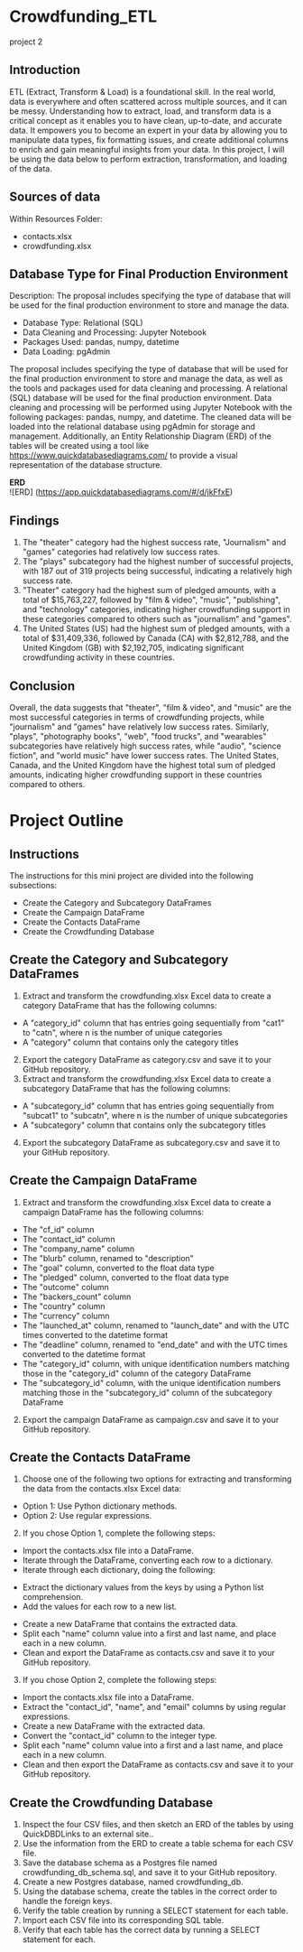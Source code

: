 # Crowdfunding_ETL
project 2


## Introduction

ETL (Extract, Transform & Load) is a foundational skill. In the real world, data is everywhere and often scattered across multiple sources, and it can be messy. Understanding how to extract, load, and transform data is a critical concept as it enables you to have clean, up-to-date, and accurate data. It empowers you to become an expert in your data by allowing you to manipulate data types, fix formatting issues, and create additional columns to enrich and gain meaningful insights from your data. In this project, I will be using the data below to perform extraction, transformation, and loading of the data.

## Sources of data

Within Resources Folder:
*  contacts.xlsx
*  crowdfunding.xlsx

## Database Type for Final Production Environment

Description: The proposal includes specifying the type of database that will be used for the final production environment to store and manage the data.

* Database Type: Relational (SQL)
* Data Cleaning and Processing: Jupyter Notebook
* Packages Used: pandas, numpy, datetime
* Data Loading: pgAdmin

The proposal includes specifying the type of database that will be used for the final production environment to store and manage the data, as well as the tools and packages used for data cleaning and processing. A relational (SQL) database will be used for the final production environment. Data cleaning and processing will be performed using Jupyter Notebook with the following packages: pandas, numpy, and datetime. The cleaned data will be loaded into the relational database using pgAdmin for storage and management. Additionally, an Entity Relationship Diagram (ERD) of the tables will be created using a tool like https://www.quickdatabasediagrams.com/ to provide a visual representation of the database structure.

<strong>ERD</strong><br>
![ERD] (https://app.quickdatabasediagrams.com/#/d/jkFfxE)


## Findings

1. The "theater" category had the highest success rate, "Journalism" and "games" categories had relatively low success rates.
2. The "plays" subcategory had the highest number of successful projects, with 187 out of 319 projects being successful, indicating a relatively high success rate.
3. "Theater" category had the highest sum of pledged amounts, with a total of $15,763,227, followed by "film & video", "music", "publishing", and "technology" categories, indicating higher crowdfunding support in these categories compared to others such as "journalism" and "games".
4. The United States (US) had the highest sum of pledged amounts, with a total of $31,409,336, followed by Canada (CA) with $2,812,788, and the United Kingdom (GB) with $2,192,705, indicating significant crowdfunding activity in these countries.

## Conclusion

Overall, the data suggests that "theater", "film & video", and "music" are the most successful categories in terms of crowdfunding projects, while "journalism" and "games" have relatively low success rates. Similarly, "plays", "photography books", "web", "food trucks", and "wearables" subcategories have relatively high success rates, while "audio", "science fiction", and "world music" have lower success rates. The United States, Canada, and the United Kingdom have the highest total sum of pledged amounts, indicating higher crowdfunding support in these countries compared to others.

# Project Outline

## Instructions
The instructions for this mini project are divided into the following subsections:

* Create the Category and Subcategory DataFrames
* Create the Campaign DataFrame
* Create the Contacts DataFrame
* Create the Crowdfunding Database

## Create the Category and Subcategory DataFrames
1. Extract and transform the crowdfunding.xlsx Excel data to create a category DataFrame that has the following columns:
* A "category_id" column that has entries going sequentially from "cat1" to "catn", where n is the number of unique categories
* A "category" column that contains only the category titles
2. Export the category DataFrame as category.csv and save it to your GitHub repository.
3. Extract and transform the crowdfunding.xlsx Excel data to create a subcategory DataFrame that has the following columns:
* A "subcategory_id" column that has entries going sequentially from "subcat1" to "subcatn", where n is the number of unique subcategories
* A "subcategory" column that contains only the subcategory titles
4. Export the subcategory DataFrame as subcategory.csv and save it to your GitHub repository.

## Create the Campaign DataFrame
1. Extract and transform the crowdfunding.xlsx Excel data to create a campaign DataFrame has the following columns:
* The "cf_id" column
* The "contact_id" column
* The "company_name" column
* The "blurb" column, renamed to "description"
* The "goal" column, converted to the float data type
* The "pledged" column, converted to the float data type
* The "outcome" column
* The "backers_count" column
* The "country" column
* The "currency" column
* The "launched_at" column, renamed to "launch_date" and with the UTC times converted to the datetime format
* The "deadline" column, renamed to "end_date" and with the UTC times converted to the datetime format
* The "category_id" column, with unique identification numbers matching those in the "category_id" column of the category DataFrame
* The "subcategory_id" column, with the unique identification numbers matching those in the "subcategory_id" column of the subcategory DataFrame
2. Export the campaign DataFrame as campaign.csv and save it to your GitHub repository.

## Create the Contacts DataFrame
1. Choose one of the following two options for extracting and transforming the data from the contacts.xlsx Excel data:
* Option 1: Use Python dictionary methods.
* Option 2: Use regular expressions.
2. If you chose Option 1, complete the following steps:
* Import the contacts.xlsx file into a DataFrame.
* Iterate through the DataFrame, converting each row to a dictionary.
* Iterate through each dictionary, doing the following:
- Extract the dictionary values from the keys by using a Python list comprehension.
- Add the values for each row to a new list.
* Create a new DataFrame that contains the extracted data.
* Split each "name" column value into a first and last name, and place each in a new column.
* Clean and export the DataFrame as contacts.csv and save it to your GitHub repository.
3. If you chose Option 2, complete the following steps:
* Import the contacts.xlsx file into a DataFrame.
* Extract the "contact_id", "name", and "email" columns by using regular expressions.
* Create a new DataFrame with the extracted data.
* Convert the "contact_id" column to the integer type.
* Split each "name" column value into a first and a last name, and place each in a new column.
* Clean and then export the DataFrame as contacts.csv and save it to your GitHub repository.

## Create the Crowdfunding Database
1. Inspect the four CSV files, and then sketch an ERD of the tables by using QuickDBDLinks to an external site..
2. Use the information from the ERD to create a table schema for each CSV file.
3. Save the database schema as a Postgres file named crowdfunding_db_schema.sql, and save it to your GitHub repository.
4. Create a new Postgres database, named crowdfunding_db.
5. Using the database schema, create the tables in the correct order to handle the foreign keys.
6. Verify the table creation by running a SELECT statement for each table.
7. Import each CSV file into its corresponding SQL table.
8. Verify that each table has the correct data by running a SELECT statement for each.
